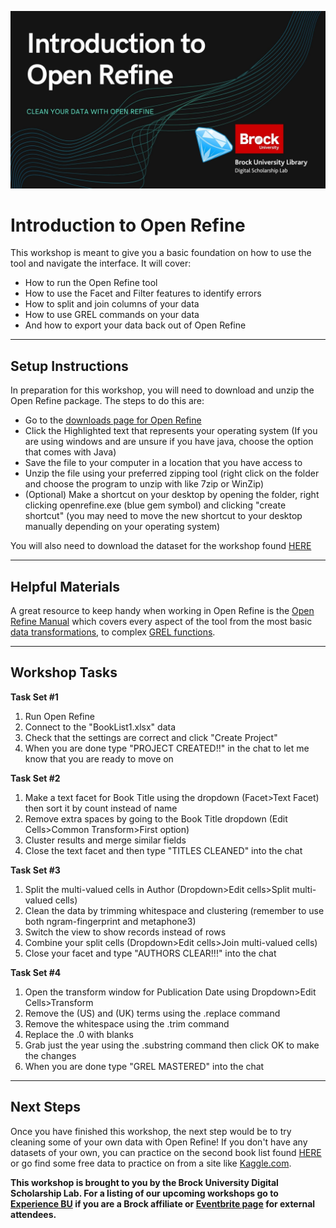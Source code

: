 ![Tool Logo](Intro-Open-Refine.jpg)


# Introduction to Open Refine
This workshop is meant to give you a basic foundation on how to use the tool and navigate the interface.  It will cover:
- How to run the Open Refine tool
- How to use the Facet and Filter features to identify errors
- How to split and join columns of your data
- How to use GREL commands on your data
- And how to export your data back out of Open Refine  
  
  
----
## Setup Instructions
In preparation for this workshop, you will need to download and unzip the Open Refine package. The steps to do this are:
- Go to the [downloads page for Open Refine](https://openrefine.org/download.html)
- Click the Highlighted text that represents your operating system (If you are using windows and are unsure if you have java, choose the option that comes with Java)
- Save the file to your computer in a location that you have access to
- Unzip the file using your preferred zipping tool (right click on the folder and choose the program to unzip with like 7zip or WinZip)
- (Optional) Make a shortcut on your desktop by opening the folder, right clicking openrefine.exe (blue gem symbol) and clicking "create shortcut" (you may need to move the new shortcut to your desktop manually depending on your operating system)

You will also need to download the dataset for the workshop found [HERE](https://github.com/BrockDSL/Introduction-to-Open-Refine/blob/master/Booklist1.xlsx)

----
## Helpful Materials
A great resource to keep handy when working in Open Refine is the [Open Refine Manual](https://docs.openrefine.org/) which covers every aspect of the tool from the most basic [data transformations](https://docs.openrefine.org/manual/transforming), to complex [GREL functions](https://docs.openrefine.org/manual/grelfunctions).


----
## Workshop Tasks

**Task Set #1**  
1. Run Open Refine  
2. Connect to the "BookList1.xlsx" data  
3. Check that the settings are correct and click "Create Project"  
4. When you are done type "PROJECT CREATED!!" in the chat to let me know that you are ready to move on  

  
**Task Set #2**  
1. Make a text facet for Book Title using the dropdown (Facet>Text Facet) then sort it by count instead of name  
2. Remove extra spaces by going to the Book Title dropdown (Edit Cells>Common Transform>First option)  
3. Cluster results and merge similar fields  
4. Close the text facet and then type "TITLES CLEANED" into the chat  


  
**Task Set #3**  

1. Split the multi-valued cells in Author (Dropdown>Edit cells>Split multi-valued cells)  
2. Clean the data by trimming whitespace and clustering (remember to use both ngram-fingerprint and metaphone3)  
3. Switch the view to show records instead of rows  
4. Combine your split cells (Dropdown>Edit cells>Join multi-valued cells)  
5. Close your facet and type "AUTHORS CLEAR!!!" into the chat  


  
**Task Set #4**  

1. Open the transform window for Publication Date using Dropdown>Edit Cells>Transform  
2. Remove the (US) and (UK) terms using the .replace command  
3. Remove the whitespace using the .trim command  
4. Replace the .0 with blanks  
4. Grab just the year using the .substring command then click OK to make the changes  
5. When you are done type "GREL MASTERED" into the chat  

  

----
## Next Steps
Once you have finished this workshop, the next step would be to try cleaning some of your own data with Open Refine!  If you don't have any datasets of your own, you can practice on the second book list found [HERE](https://github.com/BrockDSL/Introduction-to-Open-Refine/blob/master/BookList2.xlsx) or go find some free data to practice on from a site like [Kaggle.com](https://www.kaggle.com/).
 
 
 

  
**This workshop is brought to you by the Brock University Digital Scholarship Lab.  For a listing of our upcoming workshops go to [Experience BU](https://experiencebu.brocku.ca/organization/dsl) if you are a Brock affiliate or [Eventbrite page](https://www.eventbrite.ca/o/brock-university-digital-scholarship-lab-21661627350) for external attendees.**

